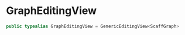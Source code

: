 # GraphEditingView

``` swift
public typealias GraphEditingView = GenericEditingView<ScaffGraph>
```
